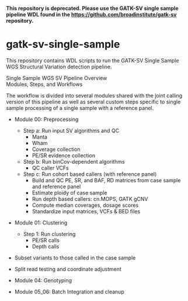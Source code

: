 #### This repository is deprecated. Please use the GATK-SV single sample pipeline WDL found in the https://github.com/broadinstitute/gatk-sv repository. 

# gatk-sv-single-sample

This repository contains WDL scripts to run the GATK-SV Single Sample WGS Structural Variation detection pipeline.
  
Single Sample WGS SV Pipeline Overview  
Modules, Steps, and Workflows    

The workflow is divided into several modules shared with the joint calling version of this pipeline as well as several 
custom steps specific to single sample processing of a single sample with a reference panel.  

- Module 00: Preprocessing  
	- Step a: Run input SV algorithms and QC
	    - Manta
	    - Wham
	    - Coverage collection
	    - PE/SR evidence collection  
  	- Step b: Run binCov-dependent algorithms  
        - QC caller VCFs
    - Step c: Run cohort based callers (with reference panel)
        - Build and QC PE, SR, and BAF, RD matrices from case sample and reference panel 
        - Estimate ploidy of case sample
        - Run depth based callers: cn.MOPS, GATK gCNV
        - Compute median coverages, dosage scores	
	    - Standardize input matrices, VCFs & BED files  
  
- Module 01: Clustering  
	- Step 1: Run clustering
	    - PE/SR calls
	    - Depth calls  
	      
- Subset variants to those called in the case sample	      	      
- Split read testing and coordinate adjustment

- Module 04: Genotyping  
  
- Module 05_06: Batch Integration and cleanup  
